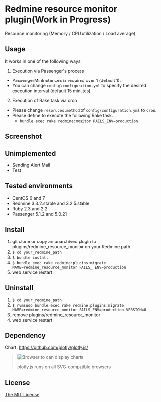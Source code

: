 # Redmine resource monitor plugin(Work in Progress)

Resource monitoring (Memory / CPU utilization / Load average)

## Usage

It works in one of the following ways.

1. Execution via Passenger's process
  * PassengerMinInstances is required over 1 (default 1).
  * You can change `config\configuration.yml` to specify the desired execution interval (default 15 minutes).
2. Execution of Rake task via cron
  * Please change `resoruces.method` of `config\configuration.yml` to `cron`.
  * Please define to execute the following Rake task.
    * `bundle exec rake redmine:monitor RAILS_ENV=production`

## Screenshot

## Unimplemented

* Sending Alert Mail
* Test

## Tested environments

* CentOS 6 and 7
* Redmine 3.3.2.stable and 3.2.5.stable
* Ruby 2.3 and 2.2
* Passenger 5.1.2 and 5.0.21

## Install

1. git clone or copy an unarchived plugin to plugins/redmine_resource_monitor on your Redmine path.
2. `$ cd your_redmine_path`
3. `$ bundle install`
4. `$ bundle exec rake redmine:plugins:migrate NAME=redmine_resource_monitor RAILS_
ENV=production`
5. web service restart

## Uninstall

1. `$ cd your_redmine_path`
2. `$ rvmsudo bundle exec rake redmine:plugins:migrate NAME=redmine_resource_monitor RAILS_ENV=production VERSION=0`
3. remove plugins/redmine_resource_monitor
4. web service restart

## Dependency

Chart: https://github.com/plotly/plotly.js/

> ![Browser to can display charts ](https://plot.ly/gh-pages/documentation/static//images/browser_support.png)
>
> plotly.js runs on all SVG-compatible browsers

## License

[The MIT License](https://opensource.org/licenses/MIT)
